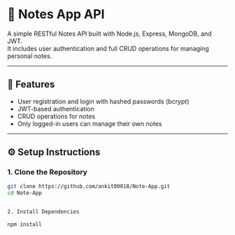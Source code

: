 # 📝 Notes App API

A simple RESTful Notes API built with Node.js, Express, MongoDB, and JWT.  
It includes user authentication and full CRUD operations for managing personal notes.

---

## 🚀 Features

- User registration and login with hashed passwords (bcrypt)
- JWT-based authentication
- CRUD operations for notes
- Only logged-in users can manage their own notes

---

## ⚙️ Setup Instructions

### 1. Clone the Repository

```bash
git clone https://github.com/ankit00018/Note-App.git
cd Note-App


2. Install Dependencies

npm install



